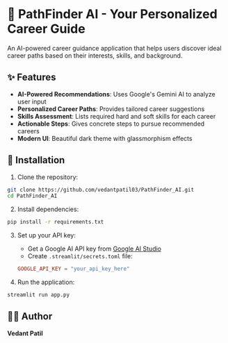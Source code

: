 # 🎯 PathFinder AI - Your Personalized Career Guide

An AI-powered career guidance application that helps users discover ideal career paths based on their interests, skills, and background.

## ✨ Features

- **AI-Powered Recommendations**: Uses Google's Gemini AI to analyze user input
- **Personalized Career Paths**: Provides tailored career suggestions
- **Skills Assessment**: Lists required hard and soft skills for each career
- **Actionable Steps**: Gives concrete steps to pursue recommended careers
- **Modern UI**: Beautiful dark theme with glassmorphism effects

## 🚀 Installation

1. Clone the repository:
```bash
git clone https://github.com/vedantpatil03/PathFinder_AI.git
cd PathFinder_AI
```

2. Install dependencies:
```bash
pip install -r requirements.txt
```

3. Set up your API key:
   - Get a Google AI API key from [Google AI Studio](https://makersuite.google.com/app/apikey)
   - Create `.streamlit/secrets.toml` file:
   ```toml
   GOOGLE_API_KEY = "your_api_key_here"
   ```

4. Run the application:
```bash
streamlit run app.py
```

## 👨‍💻 Author

**Vedant Patil**


